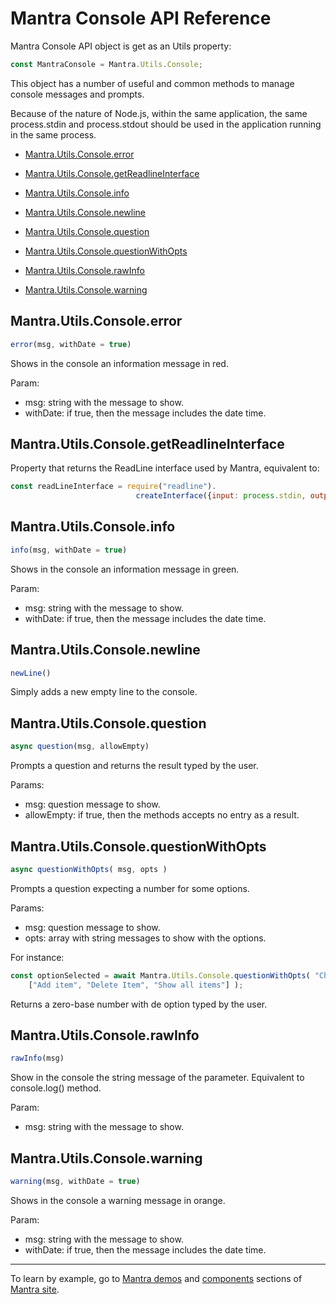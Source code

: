 # Mantra Console API Reference

Mantra Console API object is get as an Utils property:

```js
const MantraConsole = Mantra.Utils.Console;
```

This object has a number of useful and common methods to manage console messages and prompts.

Because of the nature of Node.js, within the same application, the same process.stdin and process.stdout should be used in the application running in the same process.

* [Mantra.Utils.Console.error](#mantra.utils.console.error)

* [Mantra.Utils.Console.getReadlineInterface](#mantra.utils.console.getreadlineinterface)

* [Mantra.Utils.Console.info](#mantra.utils.console.info)

* [Mantra.Utils.Console.newline](#mantra.utils.console.newline)

* [Mantra.Utils.Console.question](#mantra.utils.console.question)

* [Mantra.Utils.Console.questionWithOpts](#mantra.utils.console.questionwithopts)

* [Mantra.Utils.Console.rawInfo](#mantra.utils.console.rawinfo)

* [Mantra.Utils.Console.warning](#mantra.utils.console.warning)


## Mantra.Utils.Console.error

```js
error(msg, withDate = true)
```

Shows in the console an information message in red.

Param:
* msg: string with the message to show.
* withDate: if true, then the message includes the date time.

## Mantra.Utils.Console.getReadlineInterface

Property that returns the ReadLine interface used by Mantra, equivalent to:

```js
const readLineInterface = require("readline").
                            createInterface({input: process.stdin, output: process.stdout});
```
## Mantra.Utils.Console.info

```js
info(msg, withDate = true)
```

Shows in the console an information message in green.

Param:
* msg: string with the message to show.
* withDate: if true, then the message includes the date time.

## Mantra.Utils.Console.newline

```js
newLine()
```

Simply adds a new empty line to the console.

## Mantra.Utils.Console.question

```js
async question(msg, allowEmpty)
```

Prompts a question and returns the result typed by the user.

Params:
* msg: question message to show.
* allowEmpty: if true, then the methods accepts no entry as a result.

## Mantra.Utils.Console.questionWithOpts

```js
async questionWithOpts( msg, opts )
```

Prompts a question expecting a number for some options.

Params:
* msg: question message to show.
* opts: array with string messages to show with the options.

For instance:

```js
const optionSelected = await Mantra.Utils.Console.questionWithOpts( "Choose option:", 
    ["Add item", "Delete Item", "Show all items"] );
```

Returns a zero-base number with de option typed by the user.

## Mantra.Utils.Console.rawInfo

```js
rawInfo(msg)
```

Show in the console the string message of the parameter. Equivalent to console.log() method.

Param:
* msg: string with the message to show.

## Mantra.Utils.Console.warning

```js
warning(msg, withDate = true)
```

Shows in the console a warning message in orange.

Param:
* msg: string with the message to show.
* withDate: if true, then the message includes the date time.

***
To learn by example, go to [Mantra demos](https://www.mantrajs.com/mantrademos/showall) and [components](https://www.mantrajs.com/marketplacecomponent/components) sections of [Mantra site](https://www.mantrajs.com).